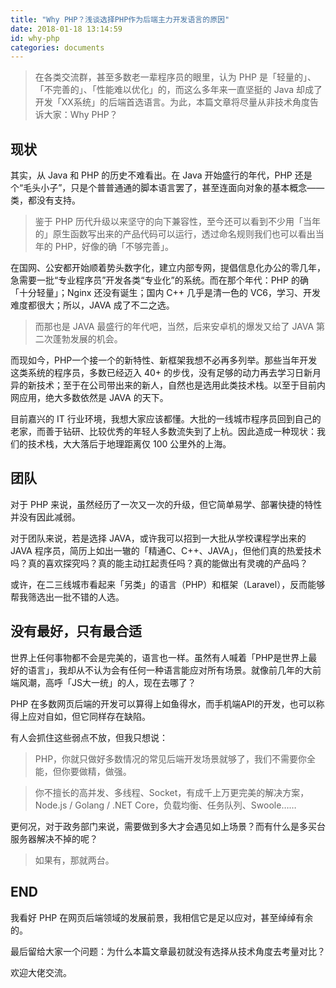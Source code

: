 ```yaml
---
title: "Why PHP？浅谈选择PHP作为后端主力开发语言的原因"
date: 2018-01-18 13:14:59
id: why-php
categories: documents
---
```


> 在各类交流群，甚至多数老一辈程序员的眼里，认为 PHP 是「轻量的」、「不完善的」、「性能难以优化」的，而这么多年来一直坚挺的 Java 却成了开发「XX系统」的后端首选语言。为此，本篇文章将尽量从非技术角度告诉大家：Why PHP？

## 现状

其实，从 Java 和 PHP 的历史不难看出。在 Java 开始盛行的年代，PHP 还是个“毛头小子”，只是个普普通通的脚本语言罢了，甚至连面向对象的基本概念——类，都没有支持。

> 鉴于 PHP 历代升级以来坚守的向下兼容性，至今还可以看到不少用「当年的」原生函数写出来的产品代码可以运行，透过命名规则我们也可以看出当年的 PHP，好像的确「不够完善」。

在国网、公安都开始顺着势头数字化，建立内部专网，提倡信息化办公的零几年，急需要一批“专业程序员”开发各类“专业化”的系统。而在那个年代：PHP 的确「十分轻量」；Nginx 还没有诞生；国内 C++ 几乎是清一色的 VC6，学习、开发难度都很大；所以，JAVA 成了不二之选。

> 而那也是 JAVA 最盛行的年代吧，当然，后来安卓机的爆发又给了 JAVA 第二次蓬勃发展的机会。

而现如今，PHP一个接一个的新特性、新框架我想不必再多列举。那些当年开发这类系统的程序员，多数已经迈入 40+ 的步伐，没有足够的动力再去学习日新月异的新技术；至于在公司带出来的新人，自然也是选用此类技术栈。以至于目前内网应用，绝大多数依然是 JAVA 的天下。

目前嘉兴的 IT 行业环境，我想大家应该都懂。大批的一线城市程序员回到自己的老家，而善于钻研、比较优秀的年轻人多数流失到了上杭。因此造成一种现状：我们的技术栈，大大落后于地理距离仅 100 公里外的上海。

## 团队

对于 PHP 来说，虽然经历了一次又一次的升级，但它简单易学、部署快捷的特性并没有因此减弱。

对于团队来说，若是选择 JAVA，或许我可以招到一大批从学校课程学出来的 JAVA 程序员，简历上如出一辙的「精通C、C++、JAVA」，但他们真的热爱技术吗？真的喜欢探究吗？真的能主动扛起责任吗？真的能做出有灵魂的产品吗？

或许，在二三线城市看起来「另类」的语言（PHP）和框架（Laravel），反而能够帮我筛选出一批不错的人选。

## 没有最好，只有最合适

世界上任何事物都不会是完美的，语言也一样。虽然有人喊着「PHP是世界上最好的语言」，我却从不认为会有任何一种语言能应对所有场景。就像前几年的大前端风潮，高呼「JS大一统」的人，现在去哪了？

PHP 在多数网页后端的开发可以算得上如鱼得水，而手机端API的开发，也可以称得上应对自如，但它同样存在缺陷。

有人会抓住这些弱点不放，但我只想说：

> PHP，你就只做好多数情况的常见后端开发场景就够了，我们不需要你全能，但你要做精，做强。

> 你不擅长的高并发、多线程、Socket，有成千上万更完美的解决方案，Node.js / Golang / .NET Core，负载均衡、任务队列、Swoole……

更何况，对于政务部门来说，需要做到多大才会遇见如上场景？而有什么是多买台服务器解决不掉的呢？

> 如果有，那就两台。

## END

我看好 PHP 在网页后端领域的发展前景，我相信它是足以应对，甚至绰绰有余的。

最后留给大家一个问题：为什么本篇文章最初就没有选择从技术角度去考量对比？

欢迎大佬交流。